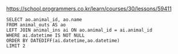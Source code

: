 https://school.programmers.co.kr/learn/courses/30/lessons/59411



~~~
SELECT ao.animal_id, ao.name
FROM animal_outs AS ao
LEFT JOIN animal_ins ai ON ao.animal_id = ai.animal_id
WHERE ai.datetime IS NOT NULL
ORDER BY DATEDIFF(ai.datetime,ao.datetime)
LIMIT 2
~~~
